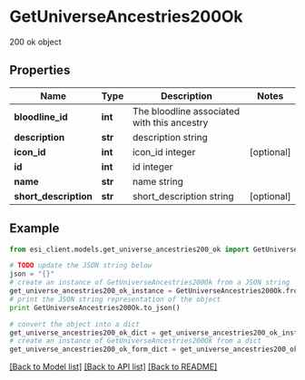 # GetUniverseAncestries200Ok

200 ok object

## Properties

Name | Type | Description | Notes
------------ | ------------- | ------------- | -------------
**bloodline_id** | **int** | The bloodline associated with this ancestry | 
**description** | **str** | description string | 
**icon_id** | **int** | icon_id integer | [optional] 
**id** | **int** | id integer | 
**name** | **str** | name string | 
**short_description** | **str** | short_description string | [optional] 

## Example

```python
from esi_client.models.get_universe_ancestries200_ok import GetUniverseAncestries200Ok

# TODO update the JSON string below
json = "{}"
# create an instance of GetUniverseAncestries200Ok from a JSON string
get_universe_ancestries200_ok_instance = GetUniverseAncestries200Ok.from_json(json)
# print the JSON string representation of the object
print GetUniverseAncestries200Ok.to_json()

# convert the object into a dict
get_universe_ancestries200_ok_dict = get_universe_ancestries200_ok_instance.to_dict()
# create an instance of GetUniverseAncestries200Ok from a dict
get_universe_ancestries200_ok_form_dict = get_universe_ancestries200_ok.from_dict(get_universe_ancestries200_ok_dict)
```
[[Back to Model list]](../README.md#documentation-for-models) [[Back to API list]](../README.md#documentation-for-api-endpoints) [[Back to README]](../README.md)


